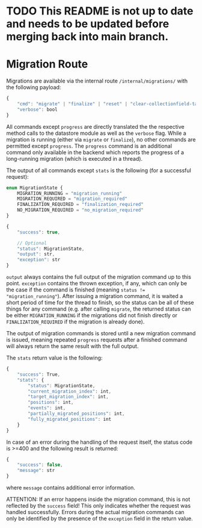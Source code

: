 # TODO This README is not up to date and needs to be updated before merging back into main branch.
# Migration Route

Migrations are available via the internal route `/internal/migrations/` with the following payload:
```js
{
    "cmd": "migrate" | "finalize" | "reset" | "clear-collectionfield-tables" | "stats" | "progress",
    "verbose": bool
}
```

All commands except `progress` are directly translated the the respective method calls to the datastore module as well as the `verbose` flag. While a migration is running (either via `migrate` or `finalize`), no other commands are permitted except `progress`. The `progress` command is an additional command only available in the backend which reports the progress of a long-running migration (which is executed in a thread).

The output of all commands except `stats` is the following (for a successful request):
```js
enum MigrationState {
    MIGRATION_RUNNING = "migration_running"
    MIGRATION_REQUIRED = "migration_required"
    FINALIZATION_REQUIRED = "finalization_required"
    NO_MIGRATION_REQUIRED = "no_migration_required"
}

{
    "success": true,

    // Optional
    "status": MigrationState,
    "output": str,
    "exception": str
}
```
`output` always contains the full output of the migration command up to this point. `exception` contains the thrown exception, if any, which can only be the case if the command is finished (meaning `status != "migration_running"`). After issuing a migration command, it is waited a short period of time for the thread to finish, so the status can be all of these things for any command (e.g. after calling `migrate`, the returned status can be either `MIGRATION_RUNNING` if the migrations did not finish directly or `FINALIZATION_REQUIRED` if the migration is already done).

The output of migration commands is stored until a new migration command is issued, meaning repeated `progress` requests after a finished command will always return the same result with the full output.

The `stats` return value is the following:
```js
{
    "success": True,
    "stats": {
        "status": MigrationState,
        "current_migration_index": int,
        "target_migration_index": int,
        "positions": int,
        "events": int,
        "partially_migrated_positions": int,
        "fully_migrated_positions": int
    }
}
```

In case of an error during the handling of the request itself, the status code is >=400 and the following result is returned:
```js
{
    "success": false,
    "message": str
}
```
where `message` contains additional error information.

ATTENTION: If an error happens inside the migration command, this is not reflected by the `success` field! This only indicates whether the request was handled successfully. Errors during the actual migration commands can only be identified by the presence of the `exception` field in the return value.
